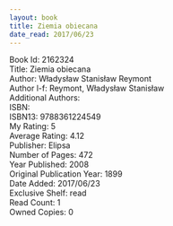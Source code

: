 ```yaml
---
layout: book
title: Ziemia obiecana
date_read: 2017/06/23
---
```


Book Id: 2162324<br />
Title: Ziemia obiecana<br />
Author: Władysław Stanisław Reymont<br />
Author l-f: Reymont, Władysław Stanisław<br />
Additional Authors: <br />
ISBN: <br />
ISBN13: 9788361224549<br />
My Rating: 5<br />
Average Rating: 4.12<br />
Publisher: Elipsa<br />
Number of Pages: 472<br />
Year Published: 2008<br />
Original Publication Year: 1899<br />
Date Added: 2017/06/23<br />
Exclusive Shelf: read<br />
Read Count: 1<br />
Owned Copies: 0<br />

